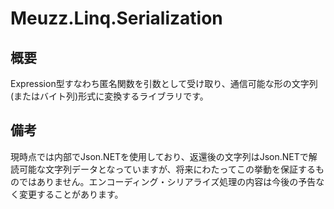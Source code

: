 # Meuzz.Linq.Serialization

## 概要
Expression<T>型すなわち匿名関数を引数として受け取り、通信可能な形の文字列(またはバイト列)形式に変換するライブラリです。

## 備考
現時点では内部でJson.NETを使用しており、返還後の文字列はJson.NETで解読可能な文字列データとなっていますが、将来にわたってこの挙動を保証するものではありません。エンコーディング・シリアライズ処理の内容は今後の予告なく変更することがあります。
